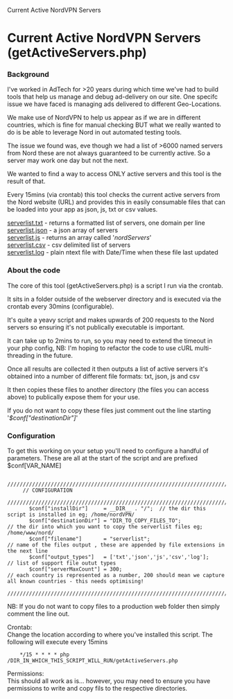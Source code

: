    Current Active NordVPN Servers

Current Active NordVPN Servers (getActiveServers.php)
=====================================================

### Background

I've worked in AdTech for >20 years during which time we've had to build tools that help us manage and debug ad-delivery on our site. One specifc issue we have faced is managing ads delivered to different Geo-Locations.  

We make use of NordVPN to help us appear as if we are in different countries, which is fine for manual checking BUT what we really wanted to do is be able to leverage Nord in out automated testing tools.  

The issue we found was, eve though we had a list of >6000 named servers from Nord these are not always guaranteed to be currently active. So a server may work one day but not the next.  

We wanted to find a way to access ONLY active servers and this tool is the result of that.  

Every 15mins (via crontab) this tool checks the current active servers from the Nord website (URL) and provides this in easily consumable files that can be loaded into your app as json, js, txt or csv values.

[serverlist.txt](serverlist.txt) - returns a formatted list of servers, one domain per line  
[serverlist.json](serverlist.json) - a json array of servers  
[serverlist.js](serverlist.js) - returns an array called '_nordServers_'  
[serverlist.csv](serverlist.csv) - csv delimited list of servers  
[serverlist.log](serverlist.log) - plain ntext file with Date/Time when these file last updated  

### About the code

The core of this tool (getActiveServers.php) is a script I run via the crontab.  

It sits in a folder outside of the webserver directory and is executed via the crontab every 30mins (configurable).  

It's quite a yeavy script and makes upwards of 200 requests to the Nord servers so ensuring it's not publically executable is important.  

It can take up to 2mins to run, so you may need to extend the timeout in your php config, NB: I'm hoping to refactor the code to use cURL multi-threading in the future.  

Once all results are collected it then outputs a list of active servers it's obtained into a number of different file formats: txt, json, js and csv  

It then copies these files to another directory (the files you can access above) to publically expose them for your use.  

If you do not want to copy these files just comment out the line starting '_$conf\["destinationDir"\]_'  

### Configuration

To get this working on your setup you'll need to configure a handful of parameters. 
These are all at the start of the script and are prefixed $conf[VAR_NAME]  

         //////////////////////////////////////////////////////////////////////////////////////////
         // CONFIGURATION
         //////////////////////////////////////////////////////////////////////////////////////////
           $conf["installDir"]     = __DIR__ . "/";  // the dir this script is installed in eg; /home/nordVPN/
           $conf["destinationDir"] = "DIR_TO_COPY_FILES_TO";               // the dir into which you want to copy the serverlist files eg; /home/www/nord/
           $conf["filename"]       = "serverlist";                         // name of the files output , these are appended by file extensions in the next line
           $conf["output_types"]   = ['txt','json','js','csv','log'];      // list of support file outut types
           $conf["serverMaxCount"] = 300;                                  // each country is represented as a number, 200 should mean we capture all known countries - this needs optimising!
         //////////////////////////////////////////////////////////////////////////////////////////
        
NB: If you do not want to copy files to a production web folder then simply comment the line out.


Crontab:  
Change the location according to where you've installed this script. The following will execute every 15mins

        */15 * * * * php /DIR_IN_WHICH_THIS_SCRIPT_WILL_RUN/getActiveServers.php
        

Permissions:  
This should all work as is... however, you may need to ensure you have permissions to write and copy fils to the respective directories.
